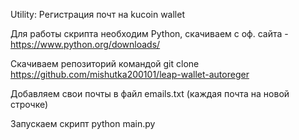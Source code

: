 Utility:
  Регистрация почт на kucoin wallet

Для работы скрипта необходим Python, скачиваем с оф. сайта - https://www.python.org/downloads/

Скачиваем репозиторий командой
  git clone https://github.com/mishutka200101/leap-wallet-autoreger

Добавляем свои почты в файл emails.txt (каждая почта на новой строчке)

Запускаем скрипт 
  python main.py
